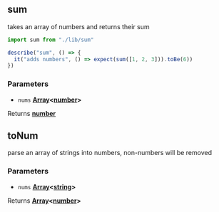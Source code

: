 <!-- Generated by documentation.js. Update this documentation by updating the source code. -->

## sum

takes an array of numbers and returns their sum

```js
import sum from "./lib/sum"

describe("sum", () => {
  it("adds numbers", () => expect(sum([1, 2, 3])).toBe(6))
})
```

### Parameters

- `nums` **[Array][1]&lt;[number][2]>**

Returns **[number][2]**

## toNum

parse an array of strings into numbers, non-numbers will be removed

### Parameters

- `nums` **[Array][1]&lt;[string][3]>**

Returns **[Array][1]&lt;[number][2]>**

[1]: https://developer.mozilla.org/docs/Web/JavaScript/Reference/Global_Objects/Array
[2]: https://developer.mozilla.org/docs/Web/JavaScript/Reference/Global_Objects/Number
[3]: https://developer.mozilla.org/docs/Web/JavaScript/Reference/Global_Objects/String
